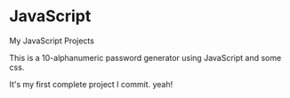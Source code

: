 # JavaScript
My JavaScript Projects

This is a 10-alphanumeric password generator using JavaScript and some css.

It's my first complete project I commit. yeah!

